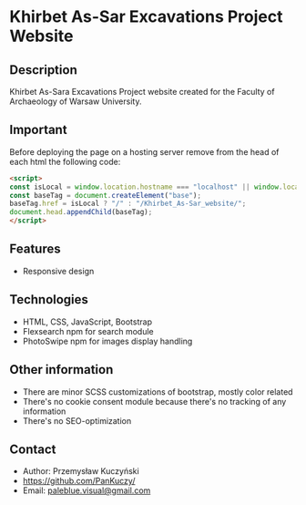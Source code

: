 # Khirbet As-Sar Excavations Project Website

## Description
Khirbet As-Sara Excavations Project website created for the Faculty of Archaeology of Warsaw University.

## **Important**
Before deploying the page on a hosting server remove from the head of each html the following code:

```html
<script> 
const isLocal = window.location.hostname === "localhost" || window.location.hostname === "127.0.0.1";
const baseTag = document.createElement("base");
baseTag.href = isLocal ? "/" : "/Khirbet_As-Sar_website/";
document.head.appendChild(baseTag);
</script>
```

## Features
- Responsive design

## Technologies
- HTML, CSS, JavaScript, Bootstrap
- Flexsearch npm for search module
- PhotoSwipe npm for images display handling

## Other information
- There are minor SCSS customizations of bootstrap, mostly color related
- There's no cookie consent module because there's no tracking of any information
- There's no SEO-optimization

## Contact
- Author: Przemysław Kuczyński
- https://github.com/PanKuczy/
- Email: paleblue.visual@gmail.com